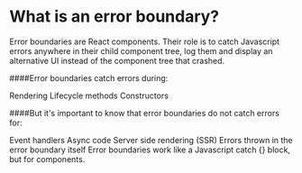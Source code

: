 # What is an error boundary?


Error boundaries are React components. Their role is to catch Javascript errors anywhere in their child component tree, log them and display an alternative UI instead of the component tree that crashed.

####Error boundaries catch errors during:

Rendering
Lifecycle methods
Constructors

####But it's important to know that error boundaries do not catch errors for:

Event handlers
Async code
Server side rendering (SSR)
Errors thrown in the error boundary itself
Error boundaries work like a Javascript catch {} block, but for components.